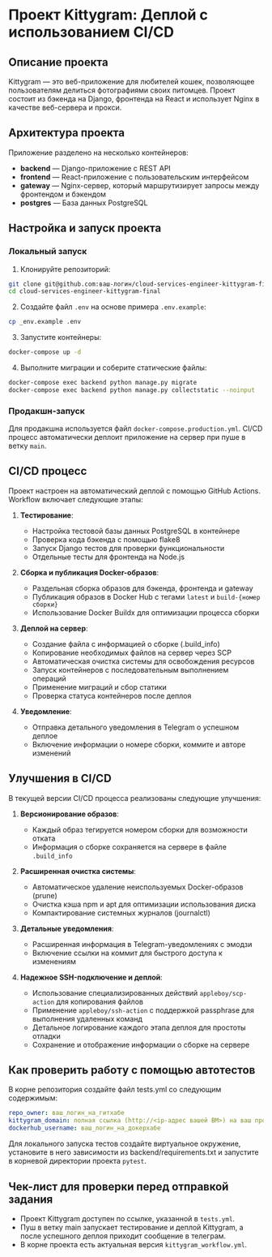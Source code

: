 #  Проект Kittygram: Деплой с использованием CI/CD

## Описание проекта

Kittygram — это веб-приложение для любителей кошек, позволяющее пользователям делиться фотографиями своих питомцев. Проект состоит из бэкенда на Django, фронтенда на React и использует Nginx в качестве веб-сервера и прокси.

## Архитектура проекта

Приложение разделено на несколько контейнеров:
- **backend** — Django-приложение с REST API
- **frontend** — React-приложение с пользовательским интерфейсом
- **gateway** — Nginx-сервер, который маршрутизирует запросы между фронтендом и бэкендом
- **postgres** — База данных PostgreSQL

## Настройка и запуск проекта

### Локальный запуск

1. Клонируйте репозиторий:
```bash
git clone git@github.com:ваш-логин/cloud-services-engineer-kittygram-final.git
cd cloud-services-engineer-kittygram-final
```

2. Создайте файл `.env` на основе примера `.env.example`:
```bash
cp _env.example .env
```

3. Запустите контейнеры:
```bash
docker-compose up -d
```

4. Выполните миграции и соберите статические файлы:
```bash
docker-compose exec backend python manage.py migrate
docker-compose exec backend python manage.py collectstatic --noinput
```

### Продакшн-запуск

Для продакшна используется файл `docker-compose.production.yml`. CI/CD процесс автоматически деплоит приложение на сервер при пуше в ветку `main`.

## CI/CD процесс

Проект настроен на автоматический деплой с помощью GitHub Actions. Workflow включает следующие этапы:

1. **Тестирование**:
   - Настройка тестовой базы данных PostgreSQL в контейнере
   - Проверка кода бэкенда с помощью flake8
   - Запуск Django тестов для проверки функциональности
   - Отдельные тесты для фронтенда на Node.js

2. **Сборка и публикация Docker-образов**:
   - Раздельная сборка образов для бэкенда, фронтенда и gateway
   - Публикация образов в Docker Hub с тегами `latest` и `build-{номер сборки}`
   - Использование Docker Buildx для оптимизации процесса сборки

3. **Деплой на сервер**:
   - Создание файла с информацией о сборке (.build_info)
   - Копирование необходимых файлов на сервер через SCP
   - Автоматическая очистка системы для освобождения ресурсов
   - Запуск контейнеров с последовательным выполнением операций
   - Применение миграций и сбор статики
   - Проверка статуса контейнеров после деплоя

4. **Уведомление**:
   - Отправка детального уведомления в Telegram о успешном деплое
   - Включение информации о номере сборки, коммите и авторе изменений

## Улучшения в CI/CD

В текущей версии CI/CD процесса реализованы следующие улучшения:

1. **Версионирование образов**:
   - Каждый образ тегируется номером сборки для возможности отката
   - Информация о сборке сохраняется на сервере в файле `.build_info`

2. **Расширенная очистка системы**:
   - Автоматическое удаление неиспользуемых Docker-образов (prune)
   - Очистка кэша npm и apt для оптимизации использования диска
   - Компактирование системных журналов (journalctl)

3. **Детальные уведомления**:
   - Расширенная информация в Telegram-уведомлениях с эмодзи
   - Включение ссылки на коммит для быстрого доступа к изменениям

4. **Надежное SSH-подключение и деплой**:
   - Использование специализированных действий `appleboy/scp-action` для копирования файлов
   - Применение `appleboy/ssh-action` с поддержкой passphrase для выполнения удаленных команд
   - Детальное логирование каждого этапа деплоя для простоты отладки
   - Сохранение и отображение информации о сборке на сервере

## Как проверить работу с помощью автотестов

В корне репозитория создайте файл tests.yml со следующим содержимым:
```yaml
repo_owner: ваш_логин_на_гитхабе
kittygram_domain: полная ссылка (http://<ip-адрес вашей ВМ>) на ваш проект Kittygram
dockerhub_username: ваш_логин_на_докерхабе
```

Для локального запуска тестов создайте виртуальное окружение, установите в него зависимости из backend/requirements.txt и запустите в корневой директории проекта `pytest`.

## Чек-лист для проверки перед отправкой задания

- Проект Kittygram доступен по ссылке, указанной в `tests.yml`.
- Пуш в ветку main запускает тестирование и деплой Kittygram, а после успешного деплоя приходит сообщение в телеграм.
- В корне проекта есть актуальная версия `kittygram_workflow.yml`.
